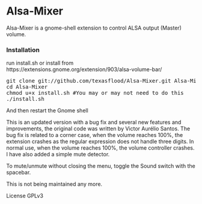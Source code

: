 Alsa-Mixer
==========
Alsa-Mixer is a gnome-shell extension to control ALSA output (Master) volume.

<h3> Installation </h3>
run install.sh or install from https://extensions.gnome.org/extension/903/alsa-volume-bar/
<pre>
git clone git://github.com/texasflood/Alsa-Mixer.git Alsa-Mixer
cd Alsa-Mixer
chmod u+x install.sh #You may or may not need to do this
./install.sh
</pre>

And then restart the Gnome shell

This is an updated version with a bug fix and several new features and improvements, the original code was written by Victor Aurélio Santos.
The bug fix is related to a corner case, when the volume reaches 100%, the extension crashes as the regular expression does not handle three digits. In normal use, when the volume reaches 100%, the volume controller crashes. I have also added a simple mute detector.

To mute/unmute without closing the menu, toggle the Sound switch with the spacebar.

This is not being maintained any more.

License GPLv3
